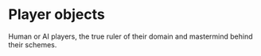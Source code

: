 # Player objects

Human or AI players, the true ruler of their domain and mastermind behind their schemes.
